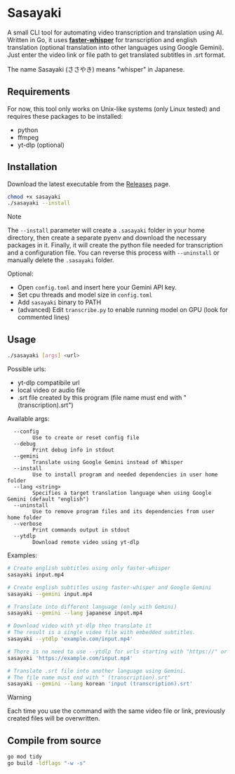 # Sasayaki

A small CLI tool for automating video transcription and translation using AI. Written in Go, it uses [**faster-whisper**](https://github.com/SYSTRAN/faster-whisper) for transcription and english translation (optional translation into other languages ​​using Google Gemini). Just enter the video link or file path to get translated subtitles in .srt format.

The name Sasayaki (ささやき) means "whisper" in Japanese.

## Requirements

For now, this tool only works on Unix-like systems (only Linux tested) and requires these packages to be installed:

-   python
-   ffmpeg
-   yt-dlp (optional)

## Installation

Download the latest executable from the [Releases](https://github.com/patryk-ku/sasayaki/releases) page.

```sh
chmod +x sasayaki
./sasayaki --install
```

> [!NOTE]
> The `--install` parameter will create a `.sasayaki` folder in your home directory, then create a separate pyenv and download the necessary packages in it. Finally, it will create the python file needed for transcription and a configuration file. You can reverse this process with `--uninstall` or manually delete the `.sasayaki` folder.

Optional:

-   Open `config.toml` and insert here your Gemini API key.
-   Set cpu threads and model size in `config.toml`
-   Add `sasayaki` binary to PATH
-   (advanced) Edit `transcribe.py` to enable running model on GPU (look for commented lines)

## Usage

```sh
./sasayaki [args] <url>
```

Possible urls:

-   yt-dlp compatibile url
-   local video or audio file
-   .srt file created by this program (file name must end with " (transcription).srt")

Available args:

```
  --config
        Use to create or reset config file
  --debug
        Print debug info in stdout
  --gemini
        Translate using Google Gemini instead of Whisper
  --install
        Use to install program and needed dependencies in user home folder
  --lang <string>
        Specifies a target translation language when using Google Gemini (default "english")
  --uninstall
        Use to remove program files and its dependencies from user home folder
  --verbose
        Print commands output in stdout
  --ytdlp
        Download remote video using yt-dlp
```

Examples:

```sh
# Create english subtitles using only faster-whisper
sasayaki input.mp4

# Create english subtitles using faster-whisper and Google Gemini
sasayaki --gemini input.mp4

# Translate into different language (only with Gemini)
sasayaki --gemini --lang japanese input.mp4

# Download video with yt-dlp then translate it
# The result is a single video file with embedded subtitles.
sasayaki --ytdlp 'example.com/input.mp4'

# There is no need to use --ytdlp for urls starting with "https://" or "http://".
sasayaki 'https://example.com/input.mp4'

# Translate .srt file into another language using Gemini.
# The file name must end with " (transcription).srt"
sasayaki --gemini --lang korean 'input (transcription).srt'
```

> [!WARNING]
> Each time you use the command with the same video file or link, previously created files will be overwritten.

## Compile from source

```sh
go mod tidy
go build -ldflags "-w -s"
```
